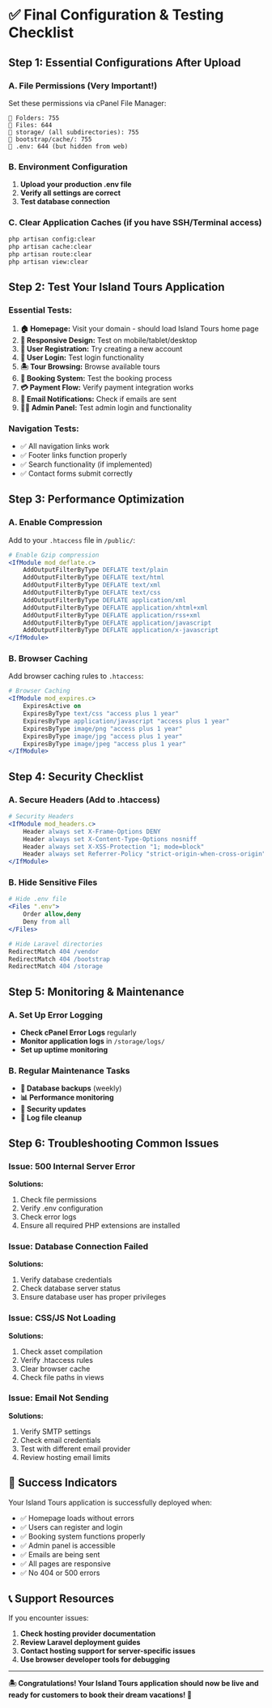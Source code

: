 # ✅ Final Configuration & Testing Checklist

## Step 1: Essential Configurations After Upload

### A. File Permissions (Very Important!)
Set these permissions via cPanel File Manager:

```
📁 Folders: 755
📄 Files: 644
📁 storage/ (all subdirectories): 755
📁 bootstrap/cache/: 755
📄 .env: 644 (but hidden from web)
```

### B. Environment Configuration
1. **Upload your production .env file**
2. **Verify all settings are correct**
3. **Test database connection**

### C. Clear Application Caches (if you have SSH/Terminal access)
```bash
php artisan config:clear
php artisan cache:clear
php artisan route:clear
php artisan view:clear
```

## Step 2: Test Your Island Tours Application

### Essential Tests:
1. **🏠 Homepage:** Visit your domain - should load Island Tours home page
2. **📱 Responsive Design:** Test on mobile/tablet/desktop
3. **🔐 User Registration:** Try creating a new account
4. **🔑 User Login:** Test login functionality
5. **🏝️ Tour Browsing:** Browse available tours
6. **📅 Booking System:** Test the booking process
7. **💳 Payment Flow:** Verify payment integration works
8. **📧 Email Notifications:** Check if emails are sent
9. **👨‍💼 Admin Panel:** Test admin login and functionality

### Navigation Tests:
- ✅ All navigation links work
- ✅ Footer links function properly
- ✅ Search functionality (if implemented)
- ✅ Contact forms submit correctly

## Step 3: Performance Optimization

### A. Enable Compression
Add to your `.htaccess` file in `/public/`:

```apache
# Enable Gzip compression
<IfModule mod_deflate.c>
    AddOutputFilterByType DEFLATE text/plain
    AddOutputFilterByType DEFLATE text/html
    AddOutputFilterByType DEFLATE text/xml
    AddOutputFilterByType DEFLATE text/css
    AddOutputFilterByType DEFLATE application/xml
    AddOutputFilterByType DEFLATE application/xhtml+xml
    AddOutputFilterByType DEFLATE application/rss+xml
    AddOutputFilterByType DEFLATE application/javascript
    AddOutputFilterByType DEFLATE application/x-javascript
</IfModule>
```

### B. Browser Caching
Add browser caching rules to `.htaccess`:

```apache
# Browser Caching
<IfModule mod_expires.c>
    ExpiresActive on
    ExpiresByType text/css "access plus 1 year"
    ExpiresByType application/javascript "access plus 1 year"
    ExpiresByType image/png "access plus 1 year"
    ExpiresByType image/jpg "access plus 1 year"
    ExpiresByType image/jpeg "access plus 1 year"
</IfModule>
```

## Step 4: Security Checklist

### A. Secure Headers (Add to .htaccess)
```apache
# Security Headers
<IfModule mod_headers.c>
    Header always set X-Frame-Options DENY
    Header always set X-Content-Type-Options nosniff
    Header always set X-XSS-Protection "1; mode=block"
    Header always set Referrer-Policy "strict-origin-when-cross-origin"
</IfModule>
```

### B. Hide Sensitive Files
```apache
# Hide .env file
<Files ".env">
    Order allow,deny
    Deny from all
</Files>

# Hide Laravel directories
RedirectMatch 404 /vendor
RedirectMatch 404 /bootstrap
RedirectMatch 404 /storage
```

## Step 5: Monitoring & Maintenance

### A. Set Up Error Logging
- **Check cPanel Error Logs** regularly
- **Monitor application logs** in `/storage/logs/`
- **Set up uptime monitoring**

### B. Regular Maintenance Tasks
- **🔄 Database backups** (weekly)
- **📊 Performance monitoring**
- **🔐 Security updates**
- **🧹 Log file cleanup**

## Step 6: Troubleshooting Common Issues

### Issue: 500 Internal Server Error
**Solutions:**
1. Check file permissions
2. Verify .env configuration
3. Check error logs
4. Ensure all required PHP extensions are installed

### Issue: Database Connection Failed
**Solutions:**
1. Verify database credentials
2. Check database server status
3. Ensure database user has proper privileges

### Issue: CSS/JS Not Loading
**Solutions:**
1. Check asset compilation
2. Verify .htaccess rules
3. Clear browser cache
4. Check file paths in views

### Issue: Email Not Sending
**Solutions:**
1. Verify SMTP settings
2. Check email credentials
3. Test with different email provider
4. Review hosting email limits

## 🎉 Success Indicators

Your Island Tours application is successfully deployed when:
- ✅ Homepage loads without errors
- ✅ Users can register and login
- ✅ Booking system functions properly
- ✅ Admin panel is accessible
- ✅ Emails are being sent
- ✅ All pages are responsive
- ✅ No 404 or 500 errors

## 📞 Support Resources

If you encounter issues:
1. **Check hosting provider documentation**
2. **Review Laravel deployment guides**
3. **Contact hosting support for server-specific issues**
4. **Use browser developer tools for debugging**

---

**🏝️ Congratulations! Your Island Tours application should now be live and ready for customers to book their dream vacations! 🌴**
